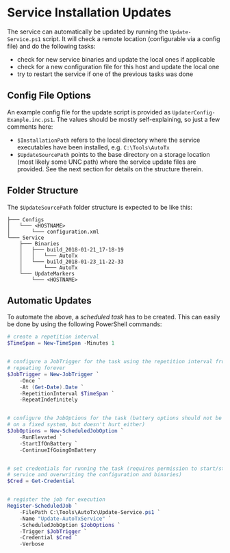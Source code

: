 Service Installation Updates
============================

The service can automatically be updated by running the `Update-Service.ps1`
script. It will check a remote location (configurable via a config file) and do
the following tasks:

- check for new service binaries and update the local ones if applicable
- check for a new configuration file for this host and update the local one
- try to restart the service if one of the previous tasks was done

Config File Options
-------------------

An example config file for the update script is provided as
`UpdaterConfig-Example.inc.ps1`. The values should be mostly self-explaining, so
just a few comments here:

- `$InstallationPath` refers to the local directory where the service
  executables have been installed, e.g. `C:\Tools\AutoTx`
- `$UpdateSourcePath` points to the base directory on a storage location (most
  likely some UNC path) where the service update files are provided. See the
  next section for details on the structure therein.

Folder Structure
----------------

The `$UpdateSourcePath` folder structure is expected to be like this:

```
├─── Configs
│   └─── <HOSTNAME>
│       └─── configuration.xml
└─── Service
    ├─── Binaries
    │   ├─── build_2018-01-21_17-18-19
    │   │   └─── AutoTx
    │   └─── build_2018-01-23_11-22-33
    │       └─── AutoTx
    └─── UpdateMarkers
        └─── <HOSTNAME>
```

Automatic Updates
-----------------

To automate the above, a *scheduled task* has to be created. This can easily be
done by using the following PowerShell commands:

```powershell
# create a repetition interval
$TimeSpan = New-TimeSpan -Minutes 1


# configure a JobTrigger for the task using the repetition interval from above,
# repeating forever
$JobTrigger = New-JobTrigger `
    -Once `
    -At (Get-Date).Date `
    -RepetitionInterval $TimeSpan `
    -RepeatIndefinitely


# configure the JobOptions for the task (battery options should not be required
# on a fixed system, but doesn't hurt either)
$JobOptions = New-ScheduledJobOption `
    -RunElevated `
    -StartIfOnBattery `
    -ContinueIfGoingOnBattery


# set credentials for running the task (requires permission to start/stop the
# service and overwriting the configuration and binaries)
$Cred = Get-Credential


# register the job for execution
Register-ScheduledJob `
    -FilePath C:\Tools\AutoTx\Update-Service.ps1 `
    -Name "Update-AutoTxService" `
    -ScheduledJobOption $JobOptions `
    -Trigger $JobTrigger `
    -Credential $Cred `
    -Verbose
```